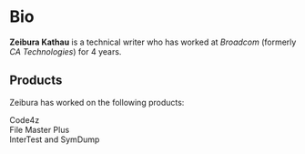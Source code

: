 # Bio

**Zeibura Kathau** is a technical writer who has worked at *Broadcom* (formerly *CA Technologies*) for 4 years.

## Products

Zeibura has worked on the following products:

Code4z  
File Master Plus  
InterTest and SymDump
